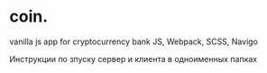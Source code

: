 # coin.
vanilla js app for cryptocurrency bank
JS, Webpack, SCSS, Navigo

Инструкции по зпуску сервер и клиента в одноименных папках
